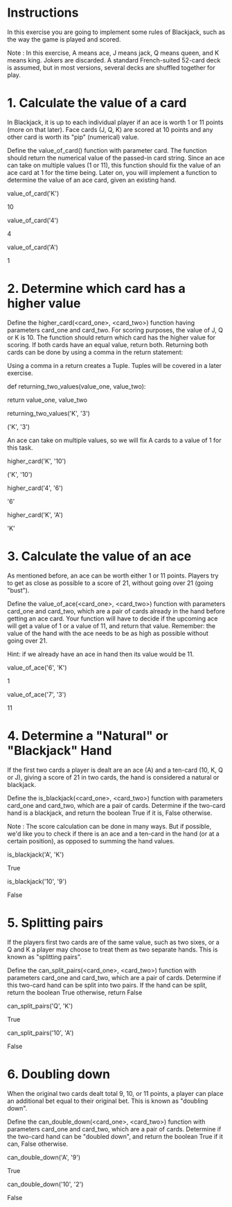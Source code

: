 # Instructions
In this exercise you are going to implement some rules of Blackjack, such as the way the game is played and scored.

Note : In this exercise, A means ace, J means jack, Q means queen, and K means king. Jokers are discarded. A standard French-suited 52-card deck is assumed, but in most versions, several decks are shuffled together for play.

# 1. Calculate the value of a card
In Blackjack, it is up to each individual player if an ace is worth 1 or 11 points (more on that later). Face cards (J, Q, K) are scored at 10 points and any other card is worth its "pip" (numerical) value.

Define the value_of_card(<card>) function with parameter card. The function should return the numerical value of the passed-in card string. Since an ace can take on multiple values (1 or 11), this function should fix the value of an ace card at 1 for the time being. Later on, you will implement a function to determine the value of an ace card, given an existing hand.

value_of_card('K')
  
10

value_of_card('4')
  
4

value_of_card('A')
  
1
# 2. Determine which card has a higher value
Define the higher_card(<card_one>, <card_two>) function having parameters card_one and card_two. For scoring purposes, the value of J, Q or K is 10. The function should return which card has the higher value for scoring. If both cards have an equal value, return both. Returning both cards can be done by using a comma in the return statement:

Using a comma in a return creates a Tuple.  Tuples will be covered in a later exercise.
  
def returning_two_values(value_one, value_two):
  
  return value_one, value_two

returning_two_values('K', '3')
  
('K', '3')
  
An ace can take on multiple values, so we will fix A cards to a value of 1 for this task.

higher_card('K', '10')
  
('K', '10')

higher_card('4', '6')
  
'6'

higher_card('K', 'A')
  
'K'
# 3. Calculate the value of an ace
As mentioned before, an ace can be worth either 1 or 11 points. Players try to get as close as possible to a score of 21, without going over 21 (going "bust").

Define the value_of_ace(<card_one>, <card_two>) function with parameters card_one and card_two, which are a pair of cards already in the hand before getting an ace card. Your function will have to decide if the upcoming ace will get a value of 1 or a value of 11, and return that value. Remember: the value of the hand with the ace needs to be as high as possible without going over 21.

Hint: if we already have an ace in hand then its value would be 11.

value_of_ace('6', 'K')
  
1

value_of_ace('7', '3')
  
11
# 4. Determine a "Natural" or "Blackjack" Hand
If the first two cards a player is dealt are an ace (A) and a ten-card (10, K, Q or J), giving a score of 21 in two cards, the hand is considered a natural or blackjack.

Define the is_blackjack(<card_one>, <card_two>) function with parameters card_one and card_two, which are a pair of cards. Determine if the two-card hand is a blackjack, and return the boolean True if it is, False otherwise.

Note : The score calculation can be done in many ways. But if possible, we'd like you to check if there is an ace and a ten-card in the hand (or at a certain position), as opposed to summing the hand values.

is_blackjack('A', 'K')
  
True

is_blackjack('10', '9')
  
False
# 5. Splitting pairs
If the players first two cards are of the same value, such as two sixes, or a Q and K a player may choose to treat them as two separate hands. This is known as "splitting pairs".

Define the can_split_pairs(<card_one>, <card_two>) function with parameters card_one and card_two, which are a pair of cards. Determine if this two-card hand can be split into two pairs. If the hand can be split, return the boolean True otherwise, return False

can_split_pairs('Q', 'K')
  
True

can_split_pairs('10', 'A')
  
False
# 6. Doubling down
When the original two cards dealt total 9, 10, or 11 points, a player can place an additional bet equal to their original bet. This is known as "doubling down".

Define the can_double_down(<card_one>, <card_two>) function with parameters card_one and card_two, which are a pair of cards. Determine if the two-card hand can be "doubled down", and return the boolean True if it can, False otherwise.

can_double_down('A', '9')
  
True

can_double_down('10', '2')
  
False
